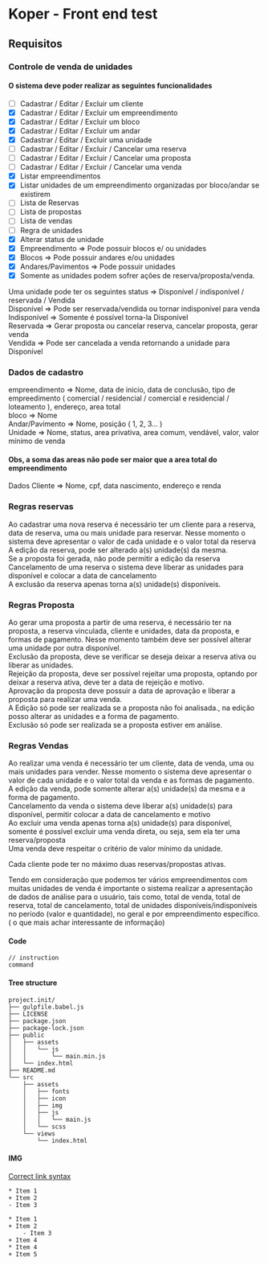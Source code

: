 
# Koper - Front end test

## Requisitos

### Controle de venda de unidades

#### O sistema deve poder realizar as seguintes funcionalidades

- [ ] Cadastrar / Editar / Excluir um cliente
- [X] Cadastrar / Editar / Excluir um  empreendimento
- [X] Cadastrar / Editar / Excluir um bloco
- [X] Cadastrar / Editar / Excluir um andar
- [X] Cadastrar / Editar / Excluir uma unidade
- [ ] Cadastrar / Editar / Excluir / Cancelar uma reserva
- [ ] Cadastrar / Editar / Excluir / Cancelar uma proposta
- [ ] Cadastrar / Editar / Excluir / Cancelar uma venda
- [X] Listar empreendimentos
- [X] Listar unidades de um empreendimento organizadas por bloco/andar se existirem
- [ ] Lista de Reservas
- [ ] Lista de propostas
- [ ] Lista de vendas
- [ ] Regra de unidades
- [X] Alterar status de unidade
- [X] Empreendimento => Pode possuir blocos e/ ou unidades
- [X] Blocos => Pode possuir andares e/ou unidades
- [X] Andares/Pavimentos => Pode possuir unidades
- [X] Somente as unidades podem sofrer ações de reserva/proposta/venda.

Uma unidade pode ter os seguintes status => Disponível / indisponível / reservada / Vendida<br>
Disponível => Pode ser reservada/vendida ou tornar indisponível para venda<br>
Indisponível =>  Somente é possível torna-la Disponível<br>
Reservada => Gerar proposta ou cancelar reserva, cancelar proposta, gerar venda<br>
Vendida => Pode ser cancelada a venda retornando a unidade para Disponível<br>

### Dados de cadastro

empreendimento => Nome, data de inicio, data de conclusão,  tipo de empreedimento ( comercial / residencial / comercial e residencial / loteamento ), endereço, area total<br>
bloco => Nome<br>
Andar/Pavimento => Nome, posição ( 1, 2, 3... )<br>
Unidade => Nome, status, area privativa, area comum, vendável, valor, valor mínimo de venda<br>

#### Obs, a soma das areas não pode ser maior que a area total do empreendimento

Dados Cliente => Nome, cpf, data nascimento, endereço e renda

### Regras reservas

Ao cadastrar uma nova reserva é necessário ter um cliente para a reserva, data de reserva, uma ou mais unidade para reservar. Nesse momento o sistema deve apresentar o valor de cada unidade e o valor total da reserva<br>
A edição da reserva, pode ser alterado a(s) unidade(s) da mesma.<br>
Se a proposta foi gerada, não pode permitir a edição da reserva<br>
Cancelamento de uma reserva o sistema deve liberar as unidades para disponível e colocar a data de cancelamento<br>
A exclusão da reserva apenas torna a(s) unidade(s) disponíveis.<br>

### Regras Proposta

Ao gerar uma proposta a partir de uma reserva, é necessário ter na proposta, a reserva vinculada, cliente e unidades, data da proposta, e formas de pagamento. Nesse momento também deve ser possível alterar uma unidade por outra disponível.<br>
Exclusão da proposta, deve se verificar se deseja deixar a reserva ativa ou liberar as unidades.<br>
Rejeição da proposta, deve ser possível rejeitar uma proposta, optando por deixar a reserva ativa, deve ter a data de rejeição e motivo.<br>
Aprovação da proposta deve possuir a data de aprovação e liberar a proposta para realizar uma venda.<br>
A Edição só pode ser realizada se a proposta não foi analisada., na edição posso alterar as unidades e a forma de pagamento.<br>
Exclusão só pode ser realizada se a proposta estiver em análise.<br>

### Regras Vendas

Ao realizar uma venda é necessário ter um cliente, data de venda, uma ou mais unidades para vender. Nesse momento o sistema deve apresentar o valor de cada unidade e o valor total da venda e as formas de pagamento.<br>
A edição da venda, pode  somente alterar a(s) unidade(s) da mesma e a forma de pagamento.<br>
Cancelamento da venda o sistema deve liberar a(s) unidade(s) para disponível, permitir colocar a data de cancelamento e motivo<br>
Ao excluir uma venda apenas torna a(s) unidade(s) para disponível, somente é possível excluir uma venda direta, ou seja, sem ela ter uma reserva/proposta<br>
Uma venda deve respeitar o critério de valor mínimo da unidade.<br>

Cada cliente pode ter no máximo duas reservas/propostas ativas.<br>

Tendo em consideração que podemos ter vários empreendimentos com muitas unidades de venda é importante o sistema realizar a apresentação de dados de análise para o usuário, tais como, total de venda, total de reserva, total de cancelamento, total de unidades disponíveis/indisponíveis  no período (valor e quantidade), no geral e por empreendimento específico.( o que mais achar interessante de informação)

#### Code

    // instruction
    command

#### Tree structure

    project.init/
    ├── gulpfile.babel.js
    ├── LICENSE
    ├── package.json
    ├── package-lock.json
    ├── public
    │   ├── assets
    │   │   └── js
    │   │       └── main.min.js
    │   └── index.html
    ├── README.md
    └── src
        ├── assets
        │   ├── fonts
        │   ├── icon
        │   ├── img
        │   ├── js
        │   │   └── main.js
        │   └── scss
        └── views
            └── index.html

#### IMG

[Correct link syntax](http://www.example.com/)

    * Item 1
    + Item 2
    - Item 3

    * Item 1
    + Item 2
        - Item 3
    + Item 4
    * Item 4
    + Item 5
